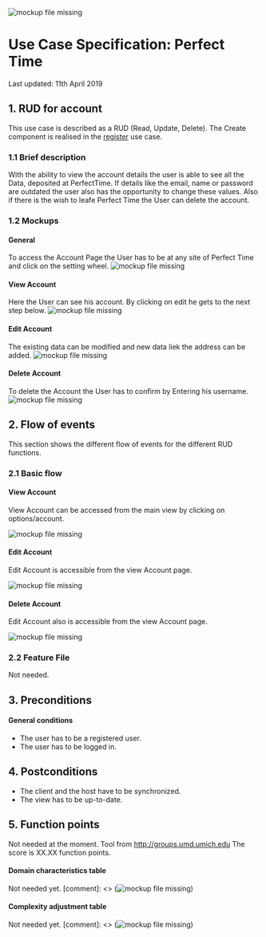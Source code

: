 ![mockup file missing][mu0]

[mu0]: ../../../src/images/logo_perfecttime.svg "PT Logo"
# Use Case Specification: Perfect Time
Last updated:
11th April 2019

## 1. RUD for account
This use case is described as a RUD (Read, Update, Delete). The Create component is realised in the [register](../register/register_useCase.md) use case.

### 1.1 Brief description
With the ability to view the account details the user is able to see all the Data, deposited at PerfectTime. If details like the email, name or password are outdated the user also has the opportunity to change these values. Also if there is the wish to leafe Perfect Time the User can delete the account.

### 1.2 Mockups

#### General
To access the Account Page the User has to be at any site of Perfect Time and click on the setting wheel.
![mockup file missing][mu1]

[mu1]: ./anyViewMockUp.png "View Account"

#### View Account
Here the User can see his account. By clicking on edit he gets to the next step below.
![mockup file missing][mu12]

[mu12]: ./viewAccountMockUp.png "View Account"

#### Edit Account
The existing data can be modified and new data liek the address can be added.
![mockup file missing][mu13]

[mu13]: ./editAccountMockUp.png "Edit Account"

#### Delete Account
To delete the Account the User has to confirm by Entering his username.
![mockup file missing][mu14]

[mu14]: ./deleteAccountMockUp.png "Delete Account"
## 2. Flow of events

This section shows the different flow of events for the different RUD functions.

### 2.1 Basic flow

#### View Account
View Account can be accessed from the main view by clicking on options/account.

![mockup file missing][mu2]

[mu2]: ./viewAccount_activityDiagramm.png "View Account"

#### Edit Account
Edit Account is accessible from the view Account page.

![mockup file missing][mu3]

[mu3]: ./editAccount_activityDiagramm.png "Edit Account"

#### Delete Account
Edit Account also is accessible from the view Account page.

![mockup file missing][mu4]

[mu4]: ./deleteAccount_activityDiagramm.png "Create Account"

### 2.2 Feature File

Not needed.

## 3. Preconditions

#### General conditions
- The user has to be a registered user.
- The user has to be logged in.

## 4. Postconditions
- The client and the host have to be synchronized.
- The view has to be up-to-date.

## 5. Function points

Not needed at the moment.
Tool from <a href ="http://groups.umd.umich.edu/cis/course.des/cis375/projects/fp99/main.html">http://groups.umd.umich.edu </a>
The score is XX.XX function points.
#### Domain characteristics table
Not needed yet.
[comment]: <> (![mockup file missing][mu5])

[mu5]: ./function_points1.png "function points 1"

#### Complexity adjustment table
Not needed yet.
[comment]: <> (![mockup file missing][mu6])

[mu6]: ./function_points2.png "function points 2"